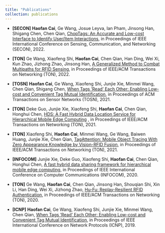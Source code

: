 ```yaml
---
title: "Publications"
collection: publications
---
```


- **[SECON]** **Haofan Cai**, Ge Wang, Josue Leyva, Ian Pham, Jinsong Han, Shigang Chen, Chen Qian, [ChopTags: An Accurate and Low-cost Interface to Identify User/Item Interactions](https://ieeexplore.ieee.org/document/9918168), in Proceedings of IEEE International Conference on Sensing, Communication, and Networking (SECON), 2022.

- **[TON]** Ge Wang, Xiaofeng Shi, **Haofan Cai**, Chen Qian, Han Ding, Wei Xi, Kun Zhao, Jizhong Zhao, Jinsong Han, [A Generalized Method to Combat Multipaths for RFID Sensing](https://ieeexplore.ieee.org/document/9837885), in Proceedings of IEEE/ACM Transactions on Networking (TON), 2022.

- **[TOSN]** **Haofan Cai**, Ge Wang, Xiaofeng Shi, Junjie Xie, Minmei Wang, Chen Qian, Shigang Chen, [When Tags ’Read’ Each Other: Enabling Low-cost and Convenient Tag Mutual Identification](https://dl.acm.org/doi/full/10.1145/3494541), in Proceedings of ACM Transactions on Sensor Networks (TOSN), 2021.

- **[TON]** Deke Guo, Junjie Xie, Xiaofeng Shi, **Haofan Cai**, Chen Qian, Honghui Chen, [HDS: A Fast Hybrid Data Location Service for Hierarchical Mobile Edge Computing](https://ieeexplore.ieee.org/document/9360509) , in Proceedings of IEEE/ACM Transactions on Networking (TON), 2021.

- **[TON]** Xiaofeng Shi, **Haofan Cai**, Minmei Wang, Ge Wang, Baiwen Huang, Junjie Xie, Chen Qian, [TagAttention: Mobile Object Tracing With Zero Appearance Knowledge by Vision-RFID Fusion](https://dl.acm.org/doi/10.1109/TNET.2021.3052805), in Proceedings of IEEE/ACM Transactions on Networking (TON), 2021.

- **[INFOCOM]** Junjie Xie, Deke Guo, Xiaofeng Shi, **Haofan Cai**, Chen Qian, Honghui Chen, [A fast hybrid data sharing framework for hierarchical mobile edge computing](https://ieeexplore.ieee.org/document/9155502), in Proceedings of IEEE International Conference on Computer Communications (INFOCOM), 2020.

- **[TON]** Ge Wang, **Haofan Cai**, Chen Qian, Jinsong Han, Shouqian Shi, Xin Li, Han Ding, Wei Xi, Jizhong Zhao, [Hu-Fu: Replay-Resilient RFID Authentication](https://ieeexplore.ieee.org/document/8976218), in Proceedings of IEEE/ACM Transactions on Networking (TON), 2020.

- **[ICNP]** **Haofan Cai**, Ge Wang, Xiaofeng Shi, Junjie Xie, Minmei Wang, Chen Qian, [When Tags ’Read’ Each Other: Enabling Low-cost and Convenient Tag Mutual Identification](https://ieeexplore.ieee.org/document/8888074), in Proceedings of IEEE International Conference on Network Protocols (ICNP), 2019.
